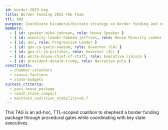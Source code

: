 ```yaml
---
id: border-2025-tag
title: Border Funding 2025 TAG Team
ttl: 90d
purpose: Coordinate bicameral/bistate strategy on border funding and related policy
members:
  - { id: speaker-mike-johnson, role: House Speaker }
  - { id: minority-leader-hakeem-jeffries, role: House Minority Leader }
  - { id: aoc, role: Progressive Leader }
  - { id: gov-ca-gavin-newsom, role: Governor (CA) }
  - { id: gov-il-jb-pritzker, role: Governor (IL) }
  - { id: white-house-chief-of-staff, role: Executive liaison }
  - { id: president-donald-trump, role: Narrative pole }
constraints:
  - chamber-calendars
  - caucus-factions
  - state-budgets
success_criteria:
  - pass_house_package
  - reach_state_compact
  - maintain_coalition_stability>=0.7
---
```


This TAG is an ad-hoc, TTL-scoped coalition to shepherd a border funding package through procedural gates while coordinating with key state executives.


